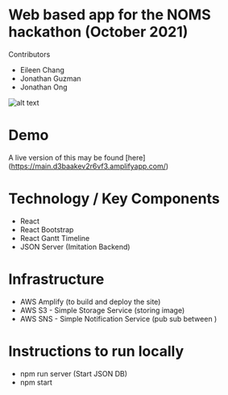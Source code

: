 # Web based app for the NOMS hackathon (October 2021)

Contributors
* Eileen Chang
* Jonathan Guzman
* Jonathan Ong

![alt text](https://github.com/Jonathan805/RestrictedPlanning/blob/main/WebAppScreenshot.png)

# Demo
A live version of this may be found [here] (https://main.d3baakev2r6vf3.amplifyapp.com/)

# Technology / Key Components
- React
- React Bootstrap
- React Gantt Timeline
- JSON Server (Imitation Backend)

# Infrastructure
- AWS Amplify (to build and deploy the site)
- AWS S3 - Simple Storage Service (storing image)
- AWS SNS - Simple Notification Service (pub sub between )

# Instructions to run locally
- npm run server (Start JSON DB)
- npm start
